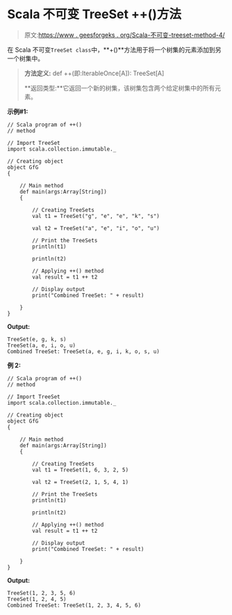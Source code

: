 # Scala 不可变 TreeSet ++()方法

> 原文:[https://www . geesforgeks . org/Scala-不可变-treeset-method-4/](https://www.geeksforgeeks.org/scala-immutable-treeset-method-4/)

在 Scala 不可变`TreeSet class`中，**+()**方法用于将一个树集的元素添加到另一个树集中。

> **方法定义:** def ++(即:IterableOnce[A]): TreeSet[A]
> 
> **返回类型:**它返回一个新的树集，该树集包含两个给定树集中的所有元素。

**示例#1:**

```
// Scala program of ++() 
// method 

// Import TreeSet
import scala.collection.immutable._

// Creating object 
object GfG 
{ 

    // Main method 
    def main(args:Array[String]) 
    { 

        // Creating TreeSets
        val t1 = TreeSet("g", "e", "e", "k", "s") 

        val t2 = TreeSet("a", "e", "i", "o", "u")

        // Print the TreeSets
        println(t1) 

        println(t2)

        // Applying ++() method  
        val result = t1 ++ t2

        // Display output 
        print("Combined TreeSet: " + result) 

    } 
} 
```

**Output:**

```
TreeSet(e, g, k, s)
TreeSet(a, e, i, o, u)
Combined TreeSet: TreeSet(a, e, g, i, k, o, s, u)

```

**例 2:**

```
// Scala program of ++() 
// method 

// Import TreeSet
import scala.collection.immutable._

// Creating object 
object GfG 
{ 

    // Main method 
    def main(args:Array[String]) 
    { 

        // Creating TreeSets
        val t1 = TreeSet(1, 6, 3, 2, 5) 

        val t2 = TreeSet(2, 1, 5, 4, 1)

        // Print the TreeSets
        println(t1) 

        println(t2)

        // Applying ++() method  
        val result = t1 ++ t2

        // Display output 
        print("Combined TreeSet: " + result) 

    } 
} 
```

**Output:**

```
TreeSet(1, 2, 3, 5, 6)
TreeSet(1, 2, 4, 5)
Combined TreeSet: TreeSet(1, 2, 3, 4, 5, 6)

```